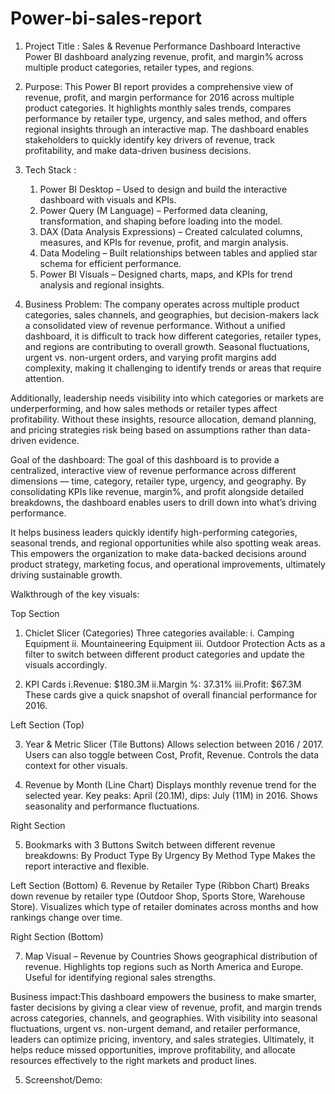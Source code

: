 # Power-bi-sales-report
1. Project Title : Sales & Revenue Performance Dashboard
   Interactive Power BI dashboard analyzing revenue, profit, and margin% across multiple product categories, retailer types, and regions.

2. Purpose: This Power BI report provides a comprehensive view of revenue, profit, and margin performance for 2016 across multiple product categories. It highlights monthly sales trends, compares performance by retailer type, urgency, and sales method, and offers regional insights through an interactive map. The dashboard enables stakeholders to quickly identify key drivers of revenue, track profitability, and make data-driven business decisions.
   
3. Tech Stack :
   1. Power BI Desktop – Used to design and build the interactive dashboard with visuals and KPIs.
   2. Power Query (M Language) – Performed data cleaning, transformation, and shaping before loading into the model.
   3. DAX (Data Analysis Expressions) – Created calculated columns, measures, and KPIs for revenue, profit, and margin analysis.
   4. Data Modeling – Built relationships between tables and applied star schema for efficient performance.
   5. Power BI Visuals – Designed charts, maps, and KPIs for trend analysis and regional insights.
  
4. Business Problem: The company operates across multiple product categories, sales channels, and geographies, but decision-makers lack a consolidated view of revenue performance. Without a unified dashboard, it is difficult to track how different categories, retailer types, and regions are contributing to overall growth. Seasonal fluctuations, urgent vs. non-urgent orders, and varying profit margins add complexity, making it challenging to identify trends or areas that require attention.

Additionally, leadership needs visibility into which categories or markets are underperforming, and how sales methods or retailer types affect profitability. Without these insights, resource allocation, demand planning, and pricing strategies risk being based on assumptions rather than data-driven evidence.

   Goal of the dashboard: The goal of this dashboard is to provide a centralized, interactive view of revenue performance across different dimensions — time, category, retailer type, urgency, and geography. By consolidating KPIs like revenue, margin%, and profit alongside detailed breakdowns, the dashboard enables users to drill down into what’s driving performance.

It helps business leaders quickly identify high-performing categories, seasonal trends, and regional opportunities while also spotting weak areas. This empowers the organization to make data-backed decisions around product strategy, marketing focus, and operational improvements, ultimately driving sustainable growth.

   Walkthrough of the key visuals:

Top Section

1. Chiclet Slicer (Categories)
Three categories available:
i. Camping Equipment
ii. Mountaineering Equipment
iii. Outdoor Protection
Acts as a filter to switch between different product categories and update the visuals accordingly.

2. KPI Cards
i.Revenue: $180.3M
ii.Margin %: 37.31%
iii.Profit: $67.3M
These cards give a quick snapshot of overall financial performance for 2016.

Left Section (Top)

3. Year & Metric Slicer (Tile Buttons)
Allows selection between 2016 / 2017.
Users can also toggle between Cost, Profit, Revenue.
Controls the data context for other visuals.

4. Revenue by Month (Line Chart)
Displays monthly revenue trend for the selected year.
Key peaks: April (20.1M), dips: July (11M) in 2016.
Shows seasonality and performance fluctuations.

Right Section

5. Bookmarks with 3 Buttons
Switch between different revenue breakdowns:
By Product Type
By Urgency 
By Method Type
Makes the report interactive and flexible.

Left Section (Bottom)
6. Revenue by Retailer Type (Ribbon Chart)
Breaks down revenue by retailer type (Outdoor Shop, Sports Store, Warehouse Store).
Visualizes which type of retailer dominates across months and how rankings change over time.

Right Section (Bottom)

7. Map Visual – Revenue by Countries
Shows geographical distribution of revenue.
Highlights top regions such as North America and Europe.
Useful for identifying regional sales strengths.

Business impact:This dashboard empowers the business to make smarter, faster decisions by giving a clear view of revenue, profit, and margin trends across categories, channels, and geographies. With visibility into seasonal fluctuations, urgent vs. non-urgent demand, and retailer performance, leaders can optimize pricing, inventory, and sales strategies. Ultimately, it helps reduce missed opportunities, improve profitability, and allocate resources effectively to the right markets and product lines.

5. Screenshot/Demo:
